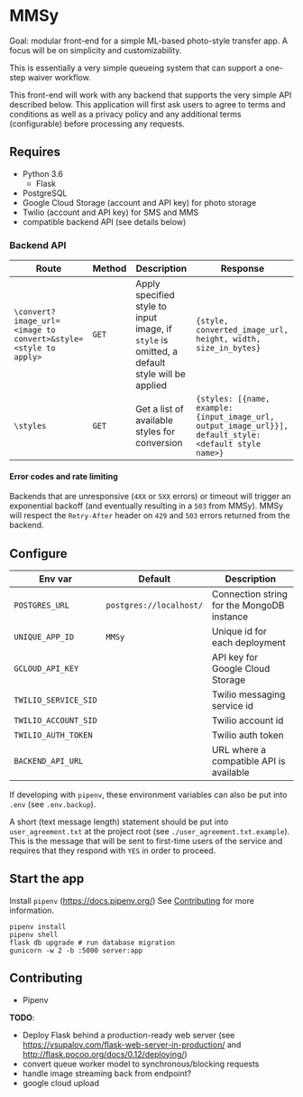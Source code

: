 # MMSy

Goal: modular front-end for a simple ML-based photo-style transfer app. A focus
will be on simplicity and customizability.

This is essentially a very simple queueing system that can support a one-step
waiver workflow.

This front-end will work with any backend that supports the very simple API
described below. This application will first ask users to agree to terms and
conditions as well as a privacy policy and any additional terms (configurable)
before processing any requests.

## Requires
- Python 3.6
  - Flask
- PostgreSQL
- Google Cloud Storage (account and API key) for photo storage
- Twilio (account and API key) for SMS and MMS
- compatible backend API (see details below)

### Backend API
| Route                                                          | Method | Description                                                                                  | Response                                                                                                |
| -----                                                          | ------ | -----------                                                                                  | --------                                                                                                |
| `\convert?image_url=<image to convert>&style=<style to apply>` | `GET`  | Apply specified style to input image, if `style` is omitted, a default style will be applied | `{style, converted_image_url, height, width, size_in_bytes}`                                            |
| `\styles`                                                      | `GET`  | Get a list of available styles for conversion                                                | `{styles: [{name, example: {input_image_url, output_image_url}}], default_style: <default style name>}` |

#### Error codes and rate limiting
Backends that are unresponsive (`4XX` or `5XX` errors) or timeout
will trigger an exponential backoff (and eventually resulting in a `503` from
MMSy). MMSy will respect the `Retry-After` header on `429` and `503` errors
returned from the backend.

## Configure
| Env var              | Default                 | Description                                |
| -------              | -------                 | -----------                                |
| `POSTGRES_URL`       | `postgres://localhost/` | Connection string for the MongoDB instance |
| `UNIQUE_APP_ID`      | `MMSy`                  | Unique id for each deployment              |
| `GCLOUD_API_KEY`     |                         | API key for Google Cloud Storage           |
| `TWILIO_SERVICE_SID` |                         | Twilio messaging service id                |
| `TWILIO_ACCOUNT_SID` |                         | Twilio account id                          |
| `TWILIO_AUTH_TOKEN`  |                         | Twilio auth token                          |
| `BACKEND_API_URL`    |                         | URL where a compatible API is available    |

If developing with `pipenv`, these environment variables can also be put into
`.env` (see `.env.backup`).

A short (text message length) statement should be put into `user_agreement.txt`
at the project root (see `./user_agreement.txt.example`). This is the message
that will be sent to first-time users of the service and requires that they
respond with `YES` in order to proceed.

## Start the app

Install `pipenv` (https://docs.pipenv.org/)
See [Contributing](#contributing) for more information.

```
pipenv install
pipenv shell
flask db upgrade # run database migration
gunicorn -w 2 -b :5000 server:app
```

## Contributing
- Pipenv

**TODO**:
- Deploy Flask behind a production-ready web server (see https://vsupalov.com/flask-web-server-in-production/ and http://flask.pocoo.org/docs/0.12/deploying/)
- convert queue worker model to synchronous/blocking requests
- handle image streaming back from endpoint?
- google cloud upload
